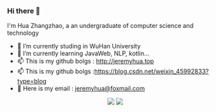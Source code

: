 ### Hi there 👋

I'm Hua Zhangzhao, a an undergraduate of computer science and technology
- 🔭 I’m currently studing in WuHan University
- 🌱 I’m currently learning JavaWeb, NLP, kotlin...
- 📫 This is my github bolgs  : http://jeremyhua.top
- 📫 This is my github bolgs  :https://blog.csdn.net/weixin_45992833?type=blog
- 💬 Here is my email : jeremyhua@foxmail.com

<p align = "center">
  <img src = "https://github-readme-stats.vercel.app/api?username=jeremyhua1931&count_private=true&repo=github-readme-stats&hide=prs">
  <img src="https://github-readme-stats.vercel.app/api/top-langs/?username=jeremyhua1931&layout=compact&repo=github-readme-stats")
</p>

<!--
**jeremyHua1931/jeremyhua1931** is a ✨ _special_ ✨ repository because its `README.md` (this file) appears on your GitHub profile.

Here are some ideas to get you started:

- 🔭 I’m currently working on ...
- 🌱 I’m currently learning ...
- 👯 I’m looking to collaborate on ...
- 🤔 I’m looking for help with ...
- 💬 Ask me about ...
- 📫 How to reach me: ...
- 😄 Pronouns: ...
- ⚡ Fun fact: ...
-->
